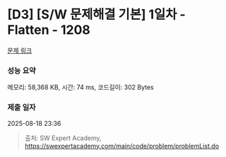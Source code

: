 # [D3] [S/W 문제해결 기본] 1일차 - Flatten - 1208 

[문제 링크](https://swexpertacademy.com/main/code/problem/problemDetail.do?contestProbId=AV139KOaABgCFAYh) 

### 성능 요약

메모리: 58,368 KB, 시간: 74 ms, 코드길이: 302 Bytes

### 제출 일자

2025-08-18 23:36



> 출처: SW Expert Academy, https://swexpertacademy.com/main/code/problem/problemList.do